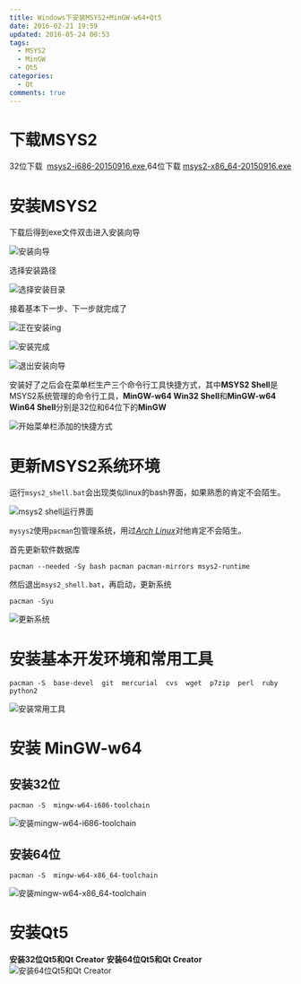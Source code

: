 ```yaml
---
title: Windows下安装MSYS2+MinGW-w64+Qt5
date: 2016-02-21 19:59
updated: 2016-05-24 00:53
tags: 
  - MSYS2
  - MinGW
  - Qt5
categories: 
  - Qt
comments: true
---
```


# 下载MSYS2
32位下载  [msys2-i686-20150916.exe](
http://repo.msys2.org/distrib/i686/msys2-i686-20150916.exe),64位下载 [msys2-x86_64-20150916.exe](http://repo.msys2.org/distrib/x86_64/msys2-x86_64-20150916.exe)

# 安装MSYS2
下载后得到exe文件双击进入安装向导

![安装向导](http://i4.buimg.com/f068ce37b561f1ad.png)

选择安装路径

![选择安装目录](http://i4.buimg.com/1315ce116029c244.png)

<!-- more -->

接着基本下一步、下一步就完成了

![正在安装ing](http://i4.buimg.com/b5b288e399dc781a.png)

![安装完成](http://i4.buimg.com/a0c4285479991756.png)

![退出安装向导](http://i4.buimg.com/470dc71b71e3abd4.png)

安装好了之后会在菜单栏生产三个命令行工具快捷方式，其中**MSYS2 Shell**是MSYS2系统管理的命令行工具，**MinGW-w64 Win32 Shell**和**MinGW-w64 Win64 Shell**分别是32位和64位下的**MinGW**

![开始菜单栏添加的快捷方式](http://i2.buimg.com/9d79337a8742e5da.png)


# 更新MSYS2系统环境
运行`msys2_shell.bat`会出现类似linux的bash界面，如果熟悉的肯定不会陌生。

![msys2 shell运行界面](http://i2.buimg.com/f48e2b59579ef37f.png)

`mysys2`使用`pacman`包管理系统，用过[*Arch* *Linux*](https://www.archlinux.org/)对他肯定不会陌生。

首先更新软件数据库
```
pacman --needed -Sy bash pacman pacman-mirrors msys2-runtime
```
然后退出`msys2_shell.bat`，再启动，更新系统
```
pacman -Syu
```

![更新系统](http://i2.buimg.com/f3828a44597427bc.png)

# 安装基本开发环境和常用工具
```
pacman -S  base-devel  git  mercurial  cvs  wget  p7zip  perl  ruby  python2
```

![安装常用工具](http://i2.buimg.com/8168e0dd4b45033e.png)


# 安装 MinGW-w64
## 安装32位
```
pacman -S  mingw-w64-i686-toolchain
```
![安装mingw-w64-i686-toolchain](http://i2.buimg.com/2e9f5b73daf188cc.png)

## 安装64位
```
pacman -S  mingw-w64-x86_64-toolchain
```

![安装mingw-w64-x86_64-toolchain](http://i2.buimg.com/20a27c56eb3d94b9.png)

# 安装Qt5
**安装32位Qt5和Qt Creator**
**安装64位Qt5和Qt Creator**
![安装64位Qt5和Qt Creator](http://i2.buimg.com/fc2fdeddd305f26c.png)
